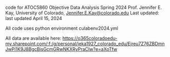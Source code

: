 code for ATOC5860 Objective Data Analysis Spring 2024
Prof. Jennifer E. Kay, University of Colorado, Jennifer.E.Kay@colorado.edu 
Last updated: last updated April 15, 2024

All code uses python environment culabenv2024.yml

All data are available here: https://o365coloradoedu-my.sharepoint.com/:f:/g/personal/jeka1927_colorado_edu/Ejreu7Z76ZBDmnJwPi1K9J8BgcBisGcmGRwNKXRyPraCIw?e=aXoTfw
